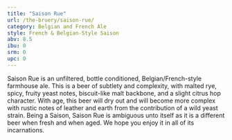 ```yaml
---
title: "Saison Rue"
url: /the-bruery/saison-rue/
category: Belgian and French Ale
style: French & Belgian-Style Saison
abv: 8.5
ibu: 0
srm: 0
upc: 0
---
```

Saison Rue is an unfiltered, bottle conditioned, Belgian/French-style farmhouse ale. This is a beer of subtlety and complexity, with malted rye, spicy, fruity yeast notes, biscuit-like malt backbone, and a slight citrus hop character. With age, this beer will dry out and will become more complex with rustic notes of leather and earth from the contribution of a wild yeast strain. Being a Saison, Saison Rue is ambiguous unto itself as it is a different beer when fresh and when aged. We hope you enjoy it in all of its incarnations.
